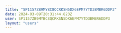 ```yaml
---
title: "SP1157ZB9MYBC8QCRKSN5DX6EPM7YTD3BMBR6DDP3"
date: 2024-03-09T20:31:44.823Z
user: SP1157ZB9MYBC8QCRKSN5DX6EPM7YTD3BMBR6DDP3
layout: "users"
---
```

    